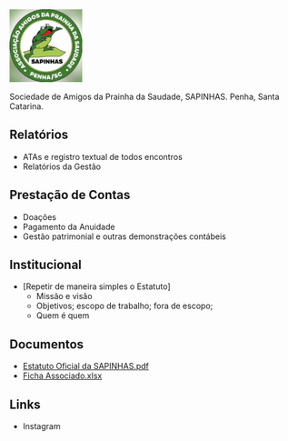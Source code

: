 
<img src="images/logo.jpg" width="128" /> 

Sociedade de Amigos da Prainha da Saudade, SAPINHAS. Penha, Santa Catarina.

## Relatórios
 - ATAs e registro textual de todos encontros
 - Relatórios da Gestão

## Prestação de Contas
 - Doações
 - Pagamento da Anuidade
 - Gestão patrimonial e outras demonstrações contábeis

## Institucional
 - [Repetir de maneira simples o Estatuto]
    - Missão e visão
    - Objetivos; escopo de trabalho; fora de escopo;
    - Quem é quem

## Documentos

- [Estatuto Oficial da SAPINHAS.pdf](<docs/Estatuto Oficial da SAPINHAS.pdf>)
- [Ficha Associado.xlsx](<docs/Ficha Associado.xlsx>)

## Links
- Instagram 